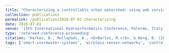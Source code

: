 ```yaml
---
title: "Characterizing a controllable urban watershed: using web services to control and coordinate stormwater flows"
collection: publications
permalink: /publication/2018-07-01-characterizing
date: 2018-07-01
venue: '13th International Hydroinformatics Conference, Palermo, Italy'
type: 'refereed-conference-proceeding'
citation: 'Kerkez, B., Mullapudi, A., <b>Bartos, M.</b>, & Wong, B. (2018). <i>Characterizing a controllable urban watershed: using web services to control and coordinate stormwater flows</i>. 13th International Hydroinformatics Conference, Palermo, Italy. [Oral Presentation]'
tags: ['smart-stormwater-systems', 'wireless-sensor-networks', 'control']
---
```

